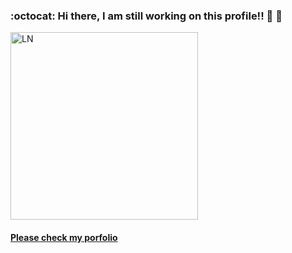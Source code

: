 ### :octocat: Hi there, I am still working on this profile!! :construction: :construction:
<a href="https://github.com/imattos78"><img src="https://i.ibb.co/Zg41wSp/circle-Profile.png" alt="LN" height="auto" width="300"></a>

#### <a href="https://imattos78.github.io/MyPortfolio_2021/"> Please check my porfolio </a> #### 


<!---
Here are some ideas to get you started:

- 🔭 I’m currently working on ...
- 🌱 I’m currently learning ...
- 👯 I’m looking to collaborate on ...
- 🤔 I’m looking for help with ...
- 💬 Ask me about ...
- 📫 How to reach me: ...
- 😄 Pronouns: ...
- ⚡ Fun fact: ...
--->
